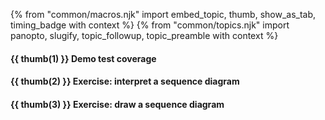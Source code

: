 {% from "common/macros.njk" import embed_topic, thumb, show_as_tab, timing_badge with context %}
{% from "common/topics.njk" import panopto, slugify, topic_followup, topic_preamble with context %}


#### {{ thumb(1) }} Demo test coverage

<include src="../../admin/common-tutorials-fragment.md#demo-test-coverage" />


#### {{ thumb(2) }} Exercise: interpret a sequence diagram

<include src="../../admin/common-tutorials-fragment.md#interpret-parserfactory-sd" />


#### {{ thumb(3) }} Exercise: draw a sequence diagram

<include src="../../admin/common-tutorials-fragment.md#draw-quote-sd" />
